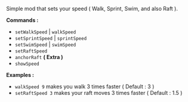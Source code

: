 Simple mod that sets your speed ( Walk, Sprint, Swim, and also Raft ).

**Commands :**
* `setWalkSpeed` | `walkSpeed`
* `setSprintSpeed` | `sprintSpeed`
* `setSwimSpeed` | `swimSpeed`
* `setRaftSpeed`
* `anchorRaft` **( Extra )**
* `showSpeed`

**Examples :**
* `walkSpeed 9` makes you walk 3 times faster ( Default : 3 )
* `setRaftSpeed 3` makes your raft moves 3 times faster ( Default : 1.5 )

